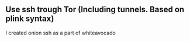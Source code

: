 <h2>Use ssh trough Tor (Including tunnels. Based on plink syntax)</h2>

I created onion ssh as a part of whiteavocado
